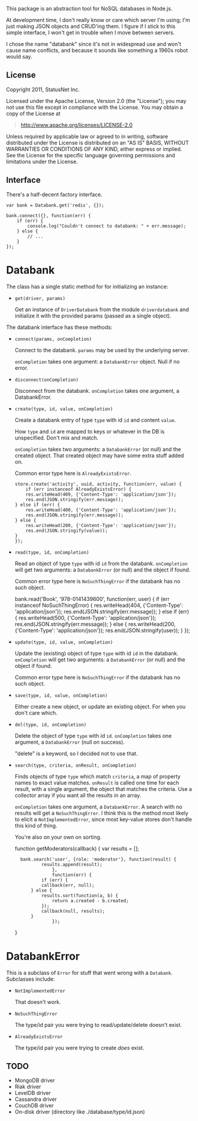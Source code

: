 This package is an abstraction tool for NoSQL databases in Node.js.

At development time, I don't really know or care which server I'm
using; I'm just making JSON objects and CRUD'ing them. I figure if I
stick to this simple interface, I won't get in trouble when I move
between servers.

I chose the name "databank" since it's not in widespread use and won't
cause name conflicts, and because it sounds like something a 1960s
robot would say.

License
-------

Copyright 2011, StatusNet Inc.

Licensed under the Apache License, Version 2.0 (the "License");
you may not use this file except in compliance with the License.
You may obtain a copy of the License at

> http://www.apache.org/licenses/LICENSE-2.0

Unless required by applicable law or agreed to in writing, software
distributed under the License is distributed on an "AS IS" BASIS,
WITHOUT WARRANTIES OR CONDITIONS OF ANY KIND, either express or implied.
See the License for the specific language governing permissions and
limitations under the License.

Interface
---------

There's a half-decent factory interface.

    var bank = Databank.get('redis', {});

    bank.connect({}, function(err) {
        if (err) {
            console.log("Couldn't connect to databank: " + err.message);
        } else {
       	    // ...       	  
        }
    });

Databank
========

The class has a single static method for for initializing an instance:

* `get(driver, params)`

  Get an instance of `DriverDatabank` from the module `driverdatabank` and
  initialize it with the provided params (passed as a single object).

The databank interface has these methods:

* `connect(params, onCompletion)`

  Connect to the databank. `params` may be used by the underlying server.

  `onCompletion` takes one argument: a `DatabankError` object. Null if no error.

* `disconnect(onCompletion)`

  Disconnect from the databank. `onCompletion` takes one argument, a DatabankError.

* `create(type, id, value, onCompletion)`

  Create a databank entry of type `type` with id `id` and content `value`.

  How `type` and `id` are mapped to keys or whatever in the DB is
  unspecified. Don't mix and match.

  `onCompletion` takes two arguments: a `DatabankError` (or null) and the
  created object. That created object may have some extra stuff added on.

  Common error type here is `AlreadyExistsError`.

      store.create('activity', uuid, activity, function(err, value) {
          if (err instanceof AlreadyExistsError) {
	      res.writeHead(409, {'Content-Type': 'application/json'});
	      res.end(JSON.stringify(err.message));
	  } else if (err) {
	      res.writeHead(400, {'Content-Type': 'application/json'});
	      res.end(JSON.stringify(err.message));
	  } else {
	      res.writeHead(200, {'Content-Type': 'application/json'});
	      res.end(JSON.stringify(value));
	  }
      });

* `read(type, id, onCompletion)`

  Read an object of type `type` with id `id` from the databank. `onCompletion` will get
  two arguments: a `DatabankError` (or null) and the object if found.

  Common error type here is `NoSuchThingError` if the databank has no such object.

    bank.read('Book', '978-0141439600', function(err, user) {
	if (err instanceof NoSuchThingError) {
	    res.writeHead(404, {'Content-Type': 'application/json'});
	    res.end(JSON.stringify(err.message));
	} else if (err) {
	    res.writeHead(500, {'Content-Type': 'application/json'});
	    res.end(JSON.stringify(err.message));
	} else {
	    res.writeHead(200, {'Content-Type': 'application/json'});
	    res.end(JSON.stringify(user));
        }
    });

* `update(type, id, value, onCompletion)`

  Update the (existing) object of type `type` with id `id` in the databank. `onCompletion`
  will get two arguments: a `DatabankError` (or null) and the object if found.

  Common error type here is `NoSuchThingError` if the databank has no such object.

* `save(type, id, value, onCompletion)`

  Either create a new object, or update an existing object. For when
  you don't care which.

* `del(type, id, onCompletion)`

  Delete the object of type `type` with id `id`. `onCompletion` takes one
  argument, a `DatabankError` (null on success).

  "delete" is a keyword, so I decided not to use that.

* `search(type, criteria, onResult, onCompletion)`

  Finds objects of type `type` which match `criteria`, a map of
  property names to exact value matches. `onResult` is called one time
  for each result, with a single argument, the object that matches the
  criteria. Use a collector array if you want all the results in an array.

  `onCompletion` takes one argument, a `DatabankError`. A search with
  no results will get a `NoSuchThingError`. I think this is the method
  most likely to elicit a `NotImplementedError`, since most key-value
  stores don't handle this kind of thing.

  You're also on your own on sorting.

    function getModerators(callback) {
        var results = [];

        bank.search('user', {role: 'moderator'}, function(result) {
    			results.append(result);
                    },
                    function(err) {
		        if (err) {
			    callback(err, null);
			} else {
			    results.sort(function(a, b) { 
			        return a.created - b.created;
			    });
			    callback(null, results);
			}
                    });
    }

DatabankError
=============

This is a subclass of `Error` for stuff that went wrong with a
`Databank`. Subclasses include:

* `NotImplementedError`
  
  That doesn't work.

* `NoSuchThingError`

  The type/id pair you were trying to read/update/delete doesn't exist.

* `AlreadyExistsError`

  The type/id pair you were trying to create *does* exist.

TODO
----

* MongoDB driver
* Riak driver
* LevelDB driver
* Cassandra driver
* CouchDB driver
* On-disk driver (directory like ./database/type/id.json)
